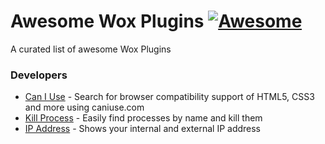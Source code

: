 # Awesome Wox Plugins [![Awesome](https://cdn.rawgit.com/sindresorhus/awesome/d7305f38d29fed78fa85652e3a63e154dd8e8829/media/badge.svg)](https://github.com/sindresorhus/awesome)

A curated list of awesome Wox Plugins

### Developers

- [Can I Use](http://www.getwox.com/plugin/15) - Search for browser compatibility support of HTML5, CSS3 and more using caniuse.com
- [Kill Process](http://www.getwox.com/plugin/21) - Easily find processes by name and kill them
- [IP Address](http://www.getwox.com/plugin/43) - Shows your internal and external IP address
